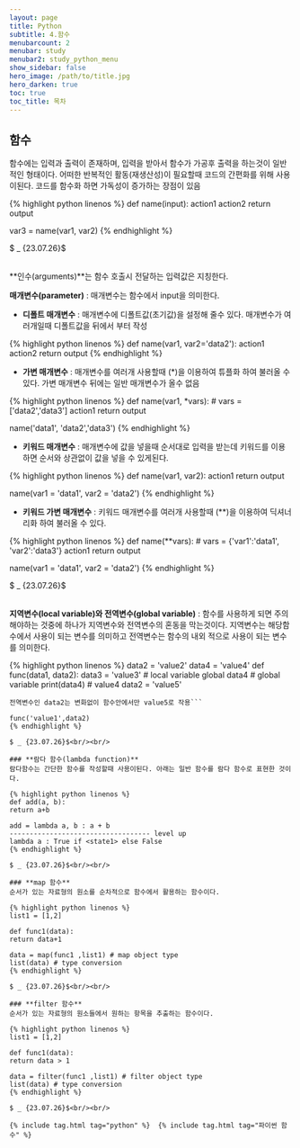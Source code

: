 ```yaml
---
layout: page
title: Python
subtitle: 4.함수
menubarcount: 2
menubar: study
menubar2: study_python_menu
show_sidebar: false
hero_image: /path/to/title.jpg
hero_darken: true
toc: true
toc_title: 목차
---
```


## **함수**
함수에는 입력과 출력이 존재하며, 입력을 받아서 함수가 가공후 출력을 하는것이 일반적인 형태이다. 어떠한 반복적인 활동(재생산성)이 필요할때 코드의 간편화를 위해 사용이된다. 코드를 함수화 하면 가독성이 증가하는 장점이 있음

{% highlight python linenos %}
def name(input):
  action1
  action2
  return output

var3 = name(var1, var2)
{% endhighlight %}

$ _ {23.07.26}$<br/><br/>

**인수(arguments)**는 함수 호출시 전달하는 입력값은 지칭한다.

**매개변수(parameter)** : 매개변수는 함수에서 input을 의미한다.

* **디폴트 매개변수** : 매개변수에 디폴트값(초기값)을 설정해 줄수 있다. 매개변수가 여러개일때 디폴트값을 뒤에서 부터 작성

{% highlight python linenos %}
def name(var1, var2='data2'):
  action1
  action2
  return output
{% endhighlight %}

* **가변 매개변수** : 매개변수를 여러개 사용할때 (*)을 이용하여 튜플화 하여 불러올 수 있다. 가변 매개변수 뒤에는 일반 매개변수가 올수 없음

{% highlight python linenos %}
def name(var1, *vars): # vars = ['data2','data3']
  action1
  return output

name('data1', 'data2','data3')
{% endhighlight %}

* **키워드 매개변수** : 매개변수에 값을 넣을때 순서대로 입력을 받는데 키워드를 이용하면 순서와 상관없이 값을 넣을 수 있게된다.

{% highlight python linenos %}
def name(var1, var2):
  action1
  return output

name(var1 = 'data1', var2 = 'data2')
{% endhighlight %}

* **키워드 가변 매개변수** : 키워드 매개변수를 여러개 사용할때 (**)을 이용하여 딕셔너리화 하여 불러올 수 있다.

{% highlight python linenos %}
def name(**vars): # vars = {'var1':'data1', 'var2':'data3'}
  action1
  return output

name(var1 = 'data1', var2 = 'data2')
{% endhighlight %}

$ _ {23.07.26}$<br/><br/>

**지역변수(local variable)와 전역변수(global variable)** : 함수를 사용하게 되면 주의해야하는 것중에 하나가 지역변수와 전역변수의 혼동을 막는것이다. 지역변수는 해당함수에서 사용이 되는 변수를 의미하고 전역변수는 함수의 내외 적으로 사용이 되는 변수를 의미한다.

{% highlight python linenos %}
data2 = 'value2'
data4 = 'value4'
def func(data1, data2):
  data3 = 'value3' # local variable
  global data4 # global variable
  print(data4) # value4
  data2 = 'value5' 
  ```data2는 인수를 받아서 지역변수화 된것을 활용하기에 
  전역변수인 data2는 변화없이 함수안에서만 value5로 작용```

func('value1',data2)
{% endhighlight %}

$ _ {23.07.26}$<br/><br/>

### **람다 함수(lambda function)**
람다함수는 간단한 함수를 작성할때 사용이된다. 아래는 일반 함수를 람다 함수로 표현한 것이다.

{% highlight python linenos %}
def add(a, b):
  return a+b

add = lambda a, b : a + b
----------------------------------- level up
lambda a : True if <state1> else False
{% endhighlight %}

$ _ {23.07.26}$<br/><br/>

### **map 함수**
순서가 있는 자료형의 원소를 순차적으로 함수에서 활용하는 함수이다.

{% highlight python linenos %}
list1 = [1,2]

def func1(data):
  return data+1

data = map(func1 ,list1) # map object type
list(data) # type conversion
{% endhighlight %}

$ _ {23.07.26}$<br/><br/>

### **filter 함수**
순서가 있는 자료형의 원소들에서 원하는 항목을 추출하는 함수이다.

{% highlight python linenos %}
list1 = [1,2]

def func1(data):
  return data > 1

data = filter(func1 ,list1) # filter object type
list(data) # type conversion
{% endhighlight %}

$ _ {23.07.26}$<br/><br/>

{% include tag.html tag="python" %}  {% include tag.html tag="파이썬 함수" %}